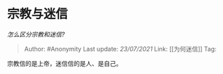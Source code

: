 # 宗教与迷信
*怎么区分宗教和迷信?*

> Author: #Anonymity
> Last update: *23/07/2021* 
> Link: [[为何迷信]]
> Tag:   

 
宗教信的是上帝，迷信信的是人、是自己。



